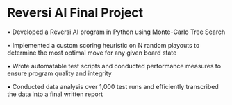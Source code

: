 # Reversi AI Final Project
•  Developed a Reversi AI program in Python using Monte-Carlo Tree Search

•  Implemented a custom scoring heuristic on N random playouts to determine the most optimal move for any given board state

•  Wrote automatable test scripts and conducted performance measures to ensure program quality and integrity

•  Conducted data analysis over 1,000 test runs and efficiently transcribed the data into a final written report
